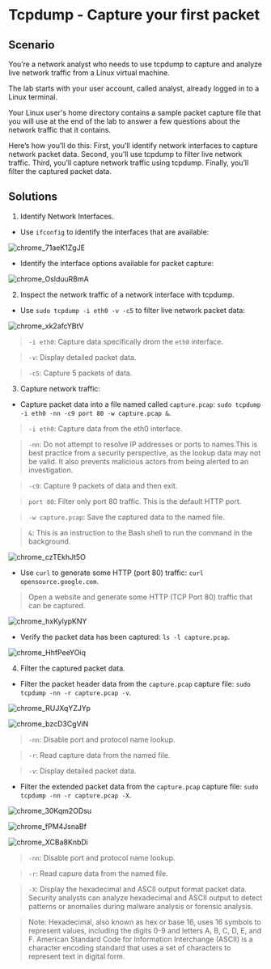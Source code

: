 # Tcpdump - Capture your first packet 

## Scenario 
You’re a network analyst who needs to use tcpdump to capture and analyze live network traffic from a Linux virtual machine.

The lab starts with your user account, called analyst, already logged in to a Linux terminal.

Your Linux user's home directory contains a sample packet capture file that you will use at the end of the lab to answer a few questions about the network traffic that it contains.

Here’s how you’ll do this: First, you’ll identify network interfaces to capture network packet data. Second, you’ll use tcpdump to filter live network traffic. Third, you’ll capture network traffic using tcpdump. Finally, you’ll filter the captured packet data.


## Solutions
1. Identify Network Interfaces.
   
* Use `ifconfig` to identify the interfaces that are available:
  
![chrome_71aeK1ZgJE](https://github.com/Kwangsa19/Ketmanto-Cybersecurity-Portfolio/assets/135963482/6147d93d-c5d9-4f4b-bdb9-e4a5b51a1328)

* Identify the interface options available for packet capture:

![chrome_OslduuRBmA](https://github.com/Kwangsa19/Ketmanto-Cybersecurity-Portfolio/assets/135963482/21a5c4e9-979e-4d0a-a62b-0dca7435cee8)


2. Inspect the network traffic of a network interface with tcpdump.

* Use `sudo tcpdump -i eth0 -v -c5` to filter live network packet data:
  
![chrome_xk2afcYBtV](https://github.com/Kwangsa19/Ketmanto-Cybersecurity-Portfolio/assets/135963482/06c9e857-c3fb-4445-b51f-8769c3b569ef)

> `-i eth0`: Capture data specifically drom the `eth0` interface.

> `-v`: Display detailed packet data.

> `-c5`: Capture 5 packets of data.

3. Capture network traffic:

* Capture packet data into a file named called `capture.pcap`:  `sudo tcpdump -i eth0 -nn -c9 port 80 -w capture.pcap &`.

> `-i eth0`: Capture data from the eth0 interface.

> `-nn`: Do not attempt to resolve IP addresses or ports to names.This is best practice from a security perspective, as the lookup data may not be valid. It also prevents malicious actors from being alerted to an investigation.

> `-c9`: Capture 9 packets of data and then exit.

> `port 80`: Filter only port 80 traffic. This is the default HTTP port.

> `-w capture.pcap`: Save the captured data to the named file.

> `&`: This is an instruction to the Bash shell to run the command in the background.

![chrome_czTEkhJt5O](https://github.com/Kwangsa19/Ketmanto-Cybersecurity-Portfolio/assets/135963482/717252ee-70be-4b9a-93c5-08457d5a05e5)

* Use `curl` to generate some HTTP (port 80) traffic: `curl opensource.google.com`.
> Open a website and generate some HTTP (TCP Port 80) traffic that can be captured.   


![chrome_hxKylypKNY](https://github.com/Kwangsa19/Ketmanto-Cybersecurity-Portfolio/assets/135963482/49b3ec3c-b8ea-4335-b33b-7061fe8bb24f)

* Verify the packet data has been captured: `ls -l capture.pcap`.

![chrome_HhfPeeYOiq](https://github.com/Kwangsa19/Ketmanto-Cybersecurity-Portfolio/assets/135963482/53485a11-4a34-4fba-82bc-f62626f131cc)

4. Filter the captured packet data.
* Filter the packet header data from the `capture.pcap` capture file: `sudo tcpdump -nn -r capture.pcap -v`.

![chrome_RUJXqYZJYp](https://github.com/Kwangsa19/Ketmanto-Cybersecurity-Portfolio/assets/135963482/61e9deb0-d3c7-475d-9a3a-bdf7978834b6)


![chrome_bzcD3CgViN](https://github.com/Kwangsa19/Ketmanto-Cybersecurity-Portfolio/assets/135963482/c5c8261a-9e3d-477b-bc02-83514701ab2c)

> `-nn`: Disable port and protocol name lookup.

> `-r`: Read capture data from the named file.

> `-v`: Display detailed packet data. 

* Filter the extended packet data from the `capture.pcap` capture file: `sudo tcpdump -nn -r capture.pcap -X`.

![chrome_30Kqm2ODsu](https://github.com/Kwangsa19/Ketmanto-Cybersecurity-Portfolio/assets/135963482/fbec172d-ffe6-40f5-992f-460850b90540)

![chrome_fPM4JsnaBf](https://github.com/Kwangsa19/Ketmanto-Cybersecurity-Portfolio/assets/135963482/7dcfb48a-0362-4931-9ba0-1d3fab22bca0)


![chrome_XCBa8KnbDi](https://github.com/Kwangsa19/Ketmanto-Cybersecurity-Portfolio/assets/135963482/6331e7de-b3b9-4078-b682-bebae599b1a7)

> `-nn`: Disable port and protocol name lookup.

> `-r`: Read capure data from the named file.

> `-X`: Display the hexadecimal and ASCII output format packet data. Security analysts can analyze hexadecimal and ASCII output to detect patterns or anomalies during malware analysis or forensic analysis.

> Note: Hexadecimal, also known as hex or base 16, uses 16 symbols to represent values, including the digits 0-9 and letters A, B, C, D, E, and F. American Standard Code for Information Interchange (ASCII) is a character encoding standard that uses a set of characters to represent text in digital form.
